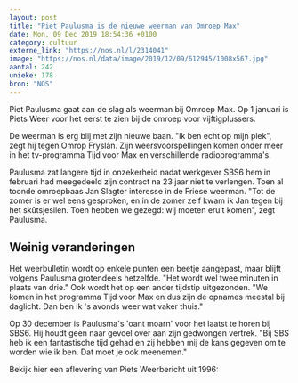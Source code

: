 ```yaml
---
layout: post
title: "Piet Paulusma is de nieuwe weerman van Omroep Max"
date: Mon, 09 Dec 2019 18:54:36 +0100
category: cultuur
externe_link: "https://nos.nl/l/2314041"
image: "https://nos.nl/data/image/2019/12/09/612945/1008x567.jpg"
aantal: 242
unieke: 178
bron: "NOS"
---
```


<p>Piet Paulusma gaat aan de slag als weerman bij Omroep Max. Op 1 januari is Piets Weer voor het eerst te zien bij de omroep voor vijftigplussers.</p>
<p>De weerman is erg blij met zijn nieuwe baan. "Ik ben echt op mijn plek", zegt hij tegen Omrop Fryslân. Zijn weersvoorspellingen komen onder meer in het tv-programma Tijd voor Max en verschillende radioprogramma's.</p>
<p>Paulusma zat langere tijd in onzekerheid nadat werkgever SBS6 hem in februari had meegedeeld zijn contract na 23 jaar niet te verlengen. Toen al toonde omroepbaas Jan Slagter interesse in de Friese weerman. "Tot de zomer is er wel eens gesproken, en in de zomer zelf kwam ik Jan tegen bij het skûtsjesilen. Toen hebben we gezegd: wij moeten eruit komen", zegt Paulusma.</p>
<h2>Weinig veranderingen</h2>
<p>Het weerbulletin wordt op enkele punten een beetje aangepast, maar blijft volgens Paulusma grotendeels hetzelfde. "Het wordt wel twee minuten in plaats van drie." Ook wordt het op een ander tijdstip uitgezonden. "We komen in het programma Tijd voor Max en dus zijn de opnames meestal bij daglicht. Dan ben ik 's avonds weer wat vaker thuis."</p>
<p>Op 30 december is Paulusma's 'oant moarn' voor het laatst te horen bij SBS6. Hij houdt geen naar gevoel over aan zijn gedwongen vertrek. "Bij SBS heb ik een fantastische tijd gehad en zij hebben mij de kans gegeven om te worden wie ik ben. Dat moet je ook meenemen."</p>
<p>Bekijk hier een aflevering van Piets Weerbericht uit 1996:</p>
